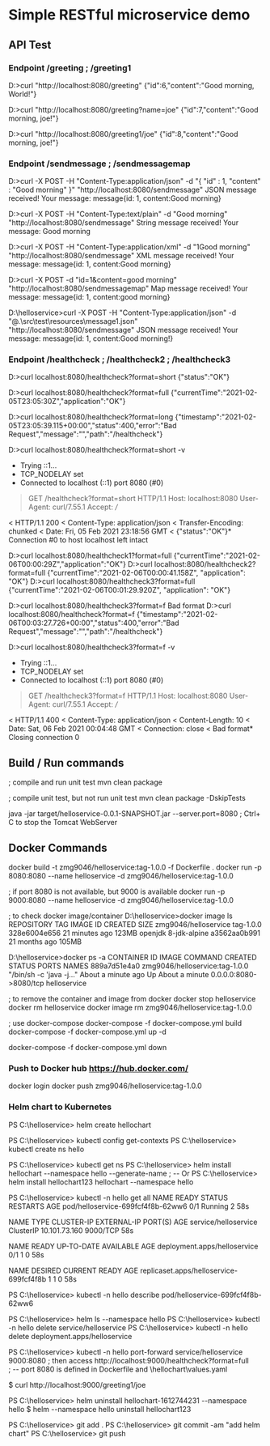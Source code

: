 # Simple RESTful microservice demo
    
## API Test
### Endpoint /greeting ; /greeting1
D:\>curl "http://localhost:8080/greeting"
{"id":6,"content":"Good morning, World!"}

D:\>curl "http://localhost:8080/greeting?name=joe"
{"id":7,"content":"Good morning, joe!"}

D:\>curl "http://localhost:8080/greeting1/joe"
{"id":8,"content":"Good morning, joe!"}

### Endpoint /sendmessage ; /sendmessagemap
D:\>curl -X POST -H "Content-Type:application/json" -d "{ \"id\" : 1, \"content\" :  \"Good morning\" }" "http://localhost:8080/sendmessage"
JSON message received! Your message: message{id: 1, content:Good morning}

D:\>curl -X POST -H "Content-Type:text/plain" -d "Good morning" "http://localhost:8080/sendmessage"
String message received! Your message: Good morning

D:\>curl -X POST -H "Content-Type:application/xml" -d "<message><id>1</id><content>Good morning</content></message>" "http://localhost:8080/sendmessage"
XML message received! Your message: message{id: 1, content:Good morning}

D:\>curl -X POST -d "id=1&content=good morning" "http://localhost:8080/sendmessagemap"
Map message received! Your message: message{id: 1, content:good morning}

D:\helloservice>curl -X POST -H "Content-Type:application/json" -d "@.\src\test\resources\message1.json" "http://localhost:8080/sendmessage"
JSON message received! Your message: message{id: 1, content:Good morning!}

### Endpoint /healthcheck ; /healthcheck2 ; /healthcheck3
D:\>curl localhost:8080/healthcheck?format=short
{"status":"OK"}

D:\>curl localhost:8080/healthcheck?format=full
{"currentTime":"2021-02-05T23:05:30Z","application":"OK"}

D:\>curl localhost:8080/healthcheck?format=long
{"timestamp":"2021-02-05T23:05:39.115+00:00","status":400,"error":"Bad Request","message":"","path":"/healthcheck"}

D:\>curl localhost:8080/healthcheck?format=short -v
*   Trying ::1...
* TCP_NODELAY set
* Connected to localhost (::1) port 8080 (#0)
> GET /healthcheck?format=short HTTP/1.1
> Host: localhost:8080
> User-Agent: curl/7.55.1
> Accept: */*
>
< HTTP/1.1 200
< Content-Type: application/json
< Transfer-Encoding: chunked
< Date: Fri, 05 Feb 2021 23:18:56 GMT
<
{"status":"OK"}* Connection #0 to host localhost left intact

D:\>curl localhost:8080/healthcheck1?format=full
{"currentTime":"2021-02-06T00:00:29Z","application":"OK"}
D:\>curl localhost:8080/healthcheck2?format=full
{"currentTime":"2021-02-06T00:00:41.158Z", "application": "OK"}
D:\>curl localhost:8080/healthcheck3?format=full
{"currentTime":"2021-02-06T00:01:29.920Z", "application": "OK"}

D:\>curl localhost:8080/healthcheck3?format=f
Bad format
D:\>curl localhost:8080/healthcheck?format=f
{"timestamp":"2021-02-06T00:03:27.726+00:00","status":400,"error":"Bad Request","message":"","path":"/healthcheck"}

D:\>curl localhost:8080/healthcheck3?format=f -v
*   Trying ::1...
* TCP_NODELAY set
* Connected to localhost (::1) port 8080 (#0)
> GET /healthcheck3?format=f HTTP/1.1
> Host: localhost:8080
> User-Agent: curl/7.55.1
> Accept: */*
>
< HTTP/1.1 400
< Content-Type: application/json
< Content-Length: 10
< Date: Sat, 06 Feb 2021 00:04:48 GMT
< Connection: close
<
Bad format* Closing connection 0

## Build / Run commands
; compile and run unit test
mvn clean package

; compile unit test, but not run unit test
mvn clean package -DskipTests

java -jar target/helloservice-0.0.1-SNAPSHOT.jar --server.port=8080
; Ctrl+ C to stop the Tomcat WebServer

## Docker Commands
docker build -t zmg9046/helloservice:tag-1.0.0 -f Dockerfile .
docker run -p 8080:8080 --name helloservice -d zmg9046/helloservice:tag-1.0.0

; if port 8080 is not available, but 9000 is available
docker run -p 9000:8080 --name helloservice -d zmg9046/helloservice:tag-1.0.0

; to check docker image/container
D:\helloservice>docker image ls
REPOSITORY               TAG                   IMAGE ID       CREATED          SIZE
zmg9046/helloservice     tag-1.0.0             328e6004e656   21 minutes ago   123MB
openjdk                  8-jdk-alpine          a3562aa0b991   21 months ago    105MB

D:\helloservice>docker ps -a
CONTAINER ID   IMAGE                            COMMAND                  CREATED              STATUS              PORTS                    NAMES
889a7d51e4a0   zmg9046/helloservice:tag-1.0.0   "/bin/sh -c 'java -j…"   About a minute ago   Up About a minute   0.0.0.0:8080->8080/tcp   helloservice

; to remove the container and image	from docker
docker stop helloservice
docker rm helloservice
docker image rm zmg9046/helloservice:tag-1.0.0

; use docker-compose
docker-compose -f docker-compose.yml build
docker-compose -f docker-compose.yml up -d

docker-compose -f docker-compose.yml down
	
### Push to Docker hub https://hub.docker.com/

docker login
docker push zmg9046/helloservice:tag-1.0.0

### Helm chart to Kubernetes
PS C:\helloservice> helm create hellochart

PS C:\helloservice> kubectl config get-contexts
PS C:\helloservice> kubectl create ns hello

PS C:\helloservice> kubectl get ns
PS C:\helloservice> helm install hellochart --namespace hello --generate-name
  ; -- Or
PS C:\helloservice> helm install hellochart123 hellochart --namespace hello

PS C:\helloservice> kubectl -n hello get all
NAME                                READY   STATUS    RESTARTS   AGE
pod/helloservice-699fcf4f8b-62ww6   0/1     Running   2          58s

NAME                   TYPE        CLUSTER-IP      EXTERNAL-IP   PORT(S)    AGE
service/helloservice   ClusterIP   10.101.73.160   <none>        9000/TCP   58s

NAME                           READY   UP-TO-DATE   AVAILABLE   AGE
deployment.apps/helloservice   0/1     1            0           58s

NAME                                      DESIRED   CURRENT   READY   AGE
replicaset.apps/helloservice-699fcf4f8b   1         1         0       58s

PS C:\helloservice> kubectl -n hello describe pod/helloservice-699fcf4f8b-62ww6

PS C:\helloservice> helm ls --namespace hello
PS C:\helloservice> kubectl -n hello delete service/helloservice
PS C:\helloservice> kubectl -n hello delete deployment.apps/helloservice

PS C:\helloservice> kubectl -n hello port-forward service/helloservice 9000:8080
; then access http://localhost:9000/healthcheck?format=full   
; -- port 8080 is defined in Dockerfile and \hellochart\values.yaml

$ curl http://localhost:9000/greeting1/joe

PS C:\helloservice> helm uninstall hellochart-1612744231 --namespace hello
$ helm --namespace hello uninstall hellochart123

PS C:\helloservice> git add .
PS C:\helloservice> git commit -am "add helm chart"
PS C:\helloservice> git push


